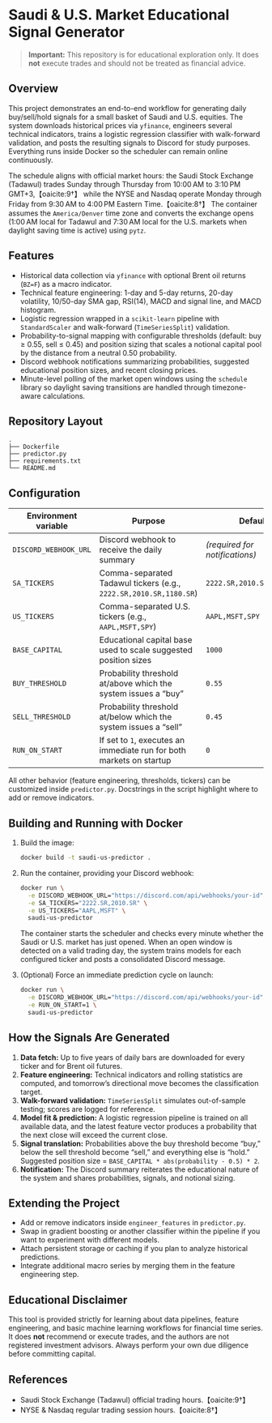 # Saudi & U.S. Market Educational Signal Generator

> **Important:** This repository is for educational exploration only. It does **not** execute trades and should not be treated as financial advice.

## Overview

This project demonstrates an end-to-end workflow for generating daily buy/sell/hold signals for a small basket of Saudi and U.S. equities.  The system downloads historical prices via `yfinance`, engineers several technical indicators, trains a logistic regression classifier with walk-forward validation, and posts the resulting signals to Discord for study purposes.  Everything runs inside Docker so the scheduler can remain online continuously.

The schedule aligns with official market hours: the Saudi Stock Exchange (Tadawul) trades Sunday through Thursday from 10:00 AM to 3:10 PM GMT+3,【oaicite:9†】 while the NYSE and Nasdaq operate Monday through Friday from 9:30 AM to 4:00 PM Eastern Time.【oaicite:8†】  The container assumes the `America/Denver` time zone and converts the exchange opens (1:00 AM local for Tadawul and 7:30 AM local for the U.S. markets when daylight saving time is active) using `pytz`.

## Features

* Historical data collection via `yfinance` with optional Brent oil returns (`BZ=F`) as a macro indicator.
* Technical feature engineering: 1-day and 5-day returns, 20-day volatility, 10/50-day SMA gap, RSI(14), MACD and signal line, and MACD histogram.
* Logistic regression wrapped in a `scikit-learn` pipeline with `StandardScaler` and walk-forward (`TimeSeriesSplit`) validation.
* Probability-to-signal mapping with configurable thresholds (default: buy ≥ 0.55, sell ≤ 0.45) and position sizing that scales a notional capital pool by the distance from a neutral 0.50 probability.
* Discord webhook notifications summarizing probabilities, suggested educational position sizes, and recent closing prices.
* Minute-level polling of the market open windows using the `schedule` library so daylight saving transitions are handled through timezone-aware calculations.

## Repository Layout

```
.
├── Dockerfile
├── predictor.py
├── requirements.txt
└── README.md
```

## Configuration

Environment variable | Purpose | Default
--- | --- | ---
`DISCORD_WEBHOOK_URL` | Discord webhook to receive the daily summary | *(required for notifications)*
`SA_TICKERS` | Comma-separated Tadawul tickers (e.g., `2222.SR,2010.SR,1180.SR`) | `2222.SR,2010.SR,1180.SR`
`US_TICKERS` | Comma-separated U.S. tickers (e.g., `AAPL,MSFT,SPY`) | `AAPL,MSFT,SPY`
`BASE_CAPITAL` | Educational capital base used to scale suggested position sizes | `1000`
`BUY_THRESHOLD` | Probability threshold at/above which the system issues a “buy” | `0.55`
`SELL_THRESHOLD` | Probability threshold at/below which the system issues a “sell” | `0.45`
`RUN_ON_START` | If set to `1`, executes an immediate run for both markets on startup | `0`

All other behavior (feature engineering, thresholds, tickers) can be customized inside `predictor.py`.  Docstrings in the script highlight where to add or remove indicators.

## Building and Running with Docker

1. Build the image:

   ```bash
   docker build -t saudi-us-predictor .
   ```

2. Run the container, providing your Discord webhook:

   ```bash
   docker run \
     -e DISCORD_WEBHOOK_URL="https://discord.com/api/webhooks/your-id" \
     -e SA_TICKERS="2222.SR,2010.SR" \
     -e US_TICKERS="AAPL,MSFT" \
     saudi-us-predictor
   ```

   The container starts the scheduler and checks every minute whether the Saudi or U.S. market has just opened.  When an open window is detected on a valid trading day, the system trains models for each configured ticker and posts a consolidated Discord message.

3. (Optional) Force an immediate prediction cycle on launch:

   ```bash
   docker run \
     -e DISCORD_WEBHOOK_URL="https://discord.com/api/webhooks/your-id" \
     -e RUN_ON_START=1 \
     saudi-us-predictor
   ```

## How the Signals Are Generated

1. **Data fetch:** Up to five years of daily bars are downloaded for every ticker and for Brent oil futures.
2. **Feature engineering:** Technical indicators and rolling statistics are computed, and tomorrow’s directional move becomes the classification target.
3. **Walk-forward validation:** `TimeSeriesSplit` simulates out-of-sample testing; scores are logged for reference.
4. **Model fit & prediction:** A logistic regression pipeline is trained on all available data, and the latest feature vector produces a probability that the next close will exceed the current close.
5. **Signal translation:** Probabilities above the buy threshold become “buy,” below the sell threshold become “sell,” and everything else is “hold.”  Suggested position size = `BASE_CAPITAL * abs(probability - 0.5) * 2`.
6. **Notification:** The Discord summary reiterates the educational nature of the system and shares probabilities, signals, and notional sizing.

## Extending the Project

* Add or remove indicators inside `engineer_features` in `predictor.py`.
* Swap in gradient boosting or another classifier within the pipeline if you want to experiment with different models.
* Attach persistent storage or caching if you plan to analyze historical predictions.
* Integrate additional macro series by merging them in the feature engineering step.

## Educational Disclaimer

This tool is provided strictly for learning about data pipelines, feature engineering, and basic machine learning workflows for financial time series.  It does **not** recommend or execute trades, and the authors are not registered investment advisors.  Always perform your own due diligence before committing capital.

## References

* Saudi Stock Exchange (Tadawul) official trading hours.【oaicite:9†】
* NYSE & Nasdaq regular trading session hours.【oaicite:8†】
